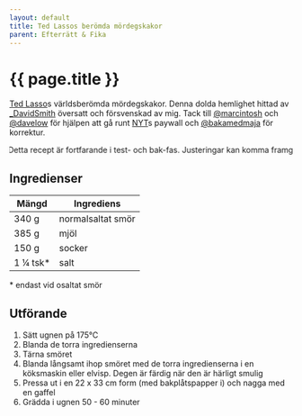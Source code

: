 ```yaml
---
layout: default
title: Ted Lassos berömda mördegskakor
parent: Efterrätt & Fika
---
```


# {{ page.title }}

[Ted Lasso](https://en.wikipedia.org/wiki/Ted_Lasso)s världsberömda mördegskakor. Denna dolda hemlighet hittad av [\_DavidSmith](https://www.david-smith.org/blog/2021/04/21/breadcrumbs/) översatt och försvenskad av mig. Tack till [@marcintosh](https://twitter.com/marcintosh) och [@davelow](https://twitter.com/davelow) för hjälpen att gå runt [NYT](https://cooking.nytimes.com/recipes/1020851-bittersweet-brownie-shortbread)s paywall och [@bakamedmaja](https://www.instagram.com/bakamedmaja/) för korrektur.


<marquee behavior="alternate">
    Detta recept är fortfarande i test- och bak-fas. Justeringar kan komma framgent.
</marquee>


## Ingredienser

Mängd|Ingrediens
------------ | -------------
340 g|normalsaltat smör
385 g|mjöl
150 g|socker
1 ¼ tsk\*|salt

\* endast vid osaltat smör

## Utförande
1. Sätt ugnen på 175℃
2. Blanda de torra ingredienserna
3. Tärna smöret
4. Blanda långsamt ihop smöret med de torra ingredienserna i en köksmaskin eller elvisp. Degen är färdig när den är härligt smulig
5. Pressa ut i en 22 x 33 cm form (med bakplåtspapper i) och nagga med en gaffel
6. Grädda i ugnen 50 - 60 minuter
